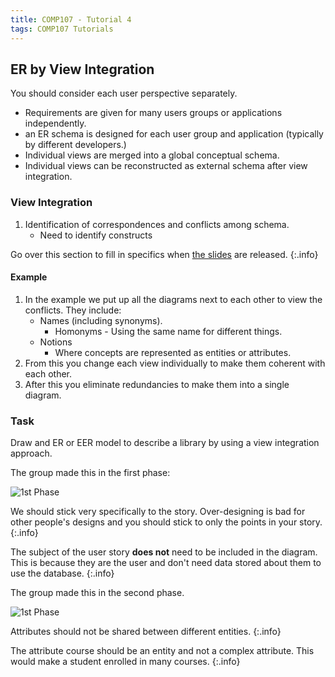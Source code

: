 ```yaml
---
title: COMP107 - Tutorial 4
tags: COMP107 Tutorials
---
```


## ER by View Integration

You should consider each user perspective separately.

* Requirements are given for many users groups or applications independently.
* an ER schema is designed  for each user group and application (typically by different developers.)
* Individual views are merged into a global conceptual schema.
* Individual views can be reconstructed as external schema after view integration.

### View Integration

1. Identification of correspondences and conflicts among schema.
	* Need to identify constructs 
	
Go over this section to fill in specifics when [the slides]() are released.
{:.info}

#### Example
1. In the example we put up all the diagrams next to each other to view the conflicts. They include:
	* Names (including synonyms).
		* Homonyms - Using the same name for different things.
	* Notions
		* Where concepts are represented as entities or attributes.	
1. From this you change each view individually to make them coherent with each other.
1. After this you eliminate redundancies to make them into a single diagram.

### Task
Draw and ER or EER model to describe a library by using a view integration approach.

The group made this in the first phase:

![1st Phase]({{site.baseurl}}/assets/COMP107/Tutorials/2020-11-27-1-1.svg)

We should stick very specifically to the story. Over-designing is bad for other people's designs and you should stick to only the points in your story.
{:.info}

The subject of the user story **does not** need to be included in the diagram. This is because they are the user and don't need data stored about them to use the database.
{:.info}

The group made this in the second phase.

![1st Phase]({{site.baseurl}}/assets/COMP107/Tutorials/2020-11-27-1-2.svg)

Attributes should not be shared between different entities.
{:.info}

The attribute course should be an entity and not a complex attribute. This would make a student enrolled in many courses.
{:.info}
